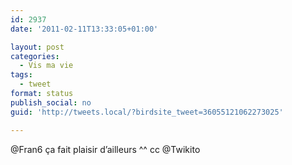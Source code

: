 ```yaml
---
id: 2937
date: '2011-02-11T13:33:05+01:00'

layout: post
categories:
  - Vis ma vie
tags:
  - tweet
format: status
publish_social: no
guid: 'http://tweets.local/?birdsite_tweet=36055121062273025'

---
```


@Fran6 ça fait plaisir d’ailleurs ^^ cc @Twikito